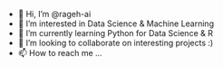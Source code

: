 - 👋 Hi, I’m @rageh-ai
- 👀 I’m interested in Data Science & Machine Learning
- 🌱 I’m currently learning Python for Data Science & R
- 💞️ I’m looking to collaborate on interesting projects :)
- 📫 How to reach me ...

<!---
rageh-ai/rageh-ai is a ✨ special ✨ repository because its `README.md` (this file) appears on your GitHub profile.
You can click the Preview link to take a look at your changes.
--->
